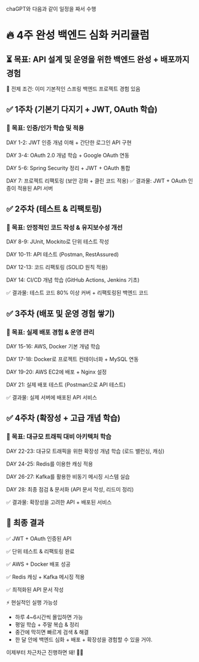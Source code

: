 chaGPT와 다음과 같이 일정을 짜서 수행

# 🔥 4주 완성 백엔드 심화 커리큘럼
## ⏳ 목표: API 설계 및 운영을 위한 백엔드 완성 + 배포까지 경험
📌 전제 조건: 이미 기본적인 스프링 백엔드 프로젝트 경험 있음

## ✅ 1주차 (기본기 다지기 + JWT, OAuth 학습)
### 🎯 목표: 인증/인가 학습 및 적용

DAY 1-2: JWT 인증 개념 이해 + 간단한 로그인 API 구현

DAY 3-4: OAuth 2.0 개념 학습 + Google OAuth 연동

DAY 5-6: Spring Security 정리 + JWT + OAuth 통합

DAY 7: 프로젝트 리팩토링 (보안 강화 + 클린 코드 적용)
✅ 결과물: JWT + OAuth 인증이 적용된 API 서버

## ✅ 2주차 (테스트 & 리팩토링)
### 🎯 목표: 안정적인 코드 작성 & 유지보수성 개선

DAY 8-9: JUnit, Mockito로 단위 테스트 작성

DAY 10-11: API 테스트 (Postman, RestAssured)

DAY 12-13: 코드 리팩토링 (SOLID 원칙 적용)

DAY 14: CI/CD 개념 학습 (GitHub Actions, Jenkins 기초)

✅ 결과물: 테스트 코드 80% 이상 커버 + 리팩토링된 백엔드 코드

## ✅ 3주차 (배포 및 운영 경험 쌓기)
### 🎯 목표: 실제 배포 경험 & 운영 관리

DAY 15-16: AWS, Docker 기본 개념 학습

DAY 17-18: Docker로 프로젝트 컨테이너화 + MySQL 연동

DAY 19-20: AWS EC2에 배포 + Nginx 설정

DAY 21: 실제 배포 테스트 (Postman으로 API 테스트)

✅ 결과물: 실제 서버에 배포된 API 서비스

## ✅ 4주차 (확장성 + 고급 개념 학습)
### 🎯 목표: 대규모 트래픽 대비 아키텍처 학습

DAY 22-23: 대규모 트래픽을 위한 확장성 개념 학습 (로드 밸런싱, 캐싱)

DAY 24-25: Redis를 이용한 캐싱 적용

DAY 26-27: Kafka를 활용한 비동기 메시징 시스템 실습

DAY 28: 최종 점검 & 문서화 (API 문서 작성, 리드미 정리)

✅ 결과물: 확장성을 고려한 API + 배포된 서비스


## 📌 최종 결과
✅ JWT + OAuth 인증된 API

✅ 단위 테스트 & 리팩토링 완료

✅ AWS + Docker 배포 성공

✅ Redis 캐싱 + Kafka 메시징 적용

✅ 최적화된 API 문서 작성

⚡ 현실적인 실행 가능성
* 하루 4~6시간씩 몰입하면 가능
* 평일 학습 + 주말 복습 & 정리
* 중간에 막히면 빠르게 검색 & 해결
* 한 달 안에 백엔드 심화 + 배포 + 확장성을 경험할 수 있을 거야.

이제부터 차근차근 진행하면 돼! 🚀🔥
